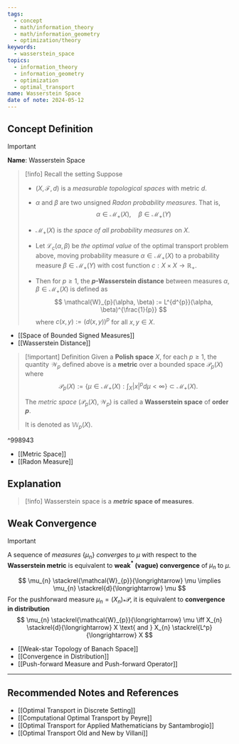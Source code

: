 ```yaml
---
tags:
  - concept
  - math/information_theory
  - math/information_geometry
  - optimization/theory
keywords:
  - wasserstein_space
topics:
  - information_theory
  - information_geometry
  - optimization
  - optimal_transport
name: Wasserstein Space
date of note: 2024-05-12
---
```


## Concept Definition

>[!important]
>**Name**: Wasserstein Space

>[!info] Recall the setting
>Suppose 
>- $(X, \mathscr{F}, d)$ is a *measurable topological spaces* with metric $d$.
>- $\alpha$ and $\beta$ are two unsigned *Radon probability measures*. That is, 
>  $$
>  \alpha \in \mathcal{M}_{+}(X), \quad \beta \in \mathcal{M}_{+}(Y)
> $$
>- $\mathcal{M}_{+}(X)$ is *the space of all probability measures* on $X$.
>- Let $\mathcal{L}_{c}(\alpha, \beta)$ be *the optimal value* of the optimal transport problem above, moving probability measure $\alpha \in \mathcal{M}_{+}(X)$ to a probability measure $\beta \in \mathcal{M}_{+}(Y)$ with cost function $c: X \times X \to \mathbb{R}_{+}$. 
>
>- Then for $p \ge 1$, the **$p$-Wasserstein distance**  between measures $\alpha, \beta \in \mathcal{M}_{+}(X)$ is defined as 
>$$
>\mathcal{W}_{p}(\alpha, \beta) := L^{d^{p}}(\alpha, \beta)^{\frac{1}{p}}
>$$ 
>where $c(x, y) := (d(x, y))^p$ for all $x, y \in X$.

- [[Space of Bounded Signed Measures]]
- [[Wasserstein Distance]]

>[!important] Definition
>Given a **Polish space** $X$, for each $p \ge 1$, the quantity $\mathcal{W}_{p}$ defined above is a **metric** over a bounded space $\mathscr{P}_{p}(X)$ where 
>$$
>\mathscr{P}_{p}(X) := \left\{ \mu \in \mathcal{M}_{+}(X):  \int_{X} |x|^p d\mu < \infty  \right\} \subset \mathcal{M}_{+}(X).
>$$
>
>The *metric space* $(\mathscr{P}_{p}(X), \mathcal{W}_{p})$ is called a **Wasserstein space** of **order $p$**. 
>
>It is denoted as  $\mathbb{W}_{p}(X)$.

^998943

- [[Metric Space]]
- [[Radon Measure]]


## Explanation

>[!info]
>Wasserstein space is a **_metric_ space of measures**.

## Weak Convergence

>[!important]
>A sequence of *measures* $\left\{ \mu_{n} \right\}$ *converges* to $\mu$ with respect to the **Wasserstein metric** is equivalent to **weak$^{*}$ (vague) convergence** of $\mu_{n}$ to $\mu$.
>
>$$
>\mu_{n} \stackrel{\mathcal{W}_{p}}{\longrightarrow} \mu \implies \mu_{n} \stackrel{d}{\longrightarrow} \mu
>$$
>For the pushforward measure $\mu_{n} = (X_{n})_{*}\mathcal{P}$, it is equivalent to **convergence in distribution**
>$$
>\mu_{n} \stackrel{\mathcal{W}_{p}}{\longrightarrow} \mu \iff X_{n} \stackrel{d}{\longrightarrow} X \text{ and } X_{n} \stackrel{L^p}{\longrightarrow} X
>$$


- [[Weak-star Topology of Banach Space]]
- [[Convergence in Distribution]]
- [[Push-forward Measure and Push-forward Operator]]




-----------
##  Recommended Notes and References

- [[Optimal Transport in Discrete Setting]]
- [[Computational Optimal Transport by Peyre]]
- [[Optimal Transport for Applied Mathematicians by Santambrogio]]
- [[Optimal Transport Old and New by Villani]]